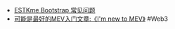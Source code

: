 - [ESTKme Bootstrap 常见问题](https://blog.estk.me/zh/posts/bootstrap-faq/)
- [可能是最好的MEV入门文章:《I'm new to MEV》](https://x.com/0xKaKa03/status/1957849403907272936) #Web3